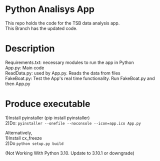 # Python Analisys App

This repo holds the code for the TSB data analysis app.\
This Branch has the updated code.

# Description

Requirements.txt: necessary modules to run the app in Python\
App.py: Main code\
ReadData.py: used by App.py. Reads the data from files\
FakeBoat.py: Test the App's real time functionality. Run FakeBoat.py and then App.py

# Produce executable

1)Install pyinstaller (pip install pyinstaller) \
2)Do: ``` pyinstaller --onefile --noconsole --icon=app.ico App.py ```

Alternatively,\
1)Install cx_freeze\
2)Do ``` python setup.py build ```

(Not Working With Python 3.10. Update to 3.10.1 or downgrade)





